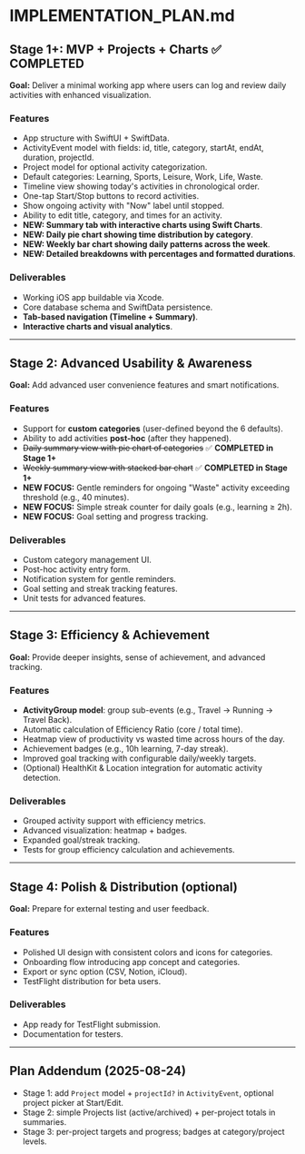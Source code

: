 # IMPLEMENTATION_PLAN.md

## Stage 1+: MVP + Projects + Charts ✅ **COMPLETED**
**Goal:** Deliver a minimal working app where users can log and review daily activities with enhanced visualization.

### Features
- App structure with SwiftUI + SwiftData.
- ActivityEvent model with fields: id, title, category, startAt, endAt, duration, projectId.
- Project model for optional activity categorization.
- Default categories: Learning, Sports, Leisure, Work, Life, Waste.
- Timeline view showing today's activities in chronological order.
- One-tap Start/Stop buttons to record activities.
- Show ongoing activity with "Now" label until stopped.
- Ability to edit title, category, and times for an activity.
- **NEW: Summary tab with interactive charts using Swift Charts**.
- **NEW: Daily pie chart showing time distribution by category**.
- **NEW: Weekly bar chart showing daily patterns across the week**.
- **NEW: Detailed breakdowns with percentages and formatted durations**.

### Deliverables
- Working iOS app buildable via Xcode.
- Core database schema and SwiftData persistence.
- **Tab-based navigation (Timeline + Summary)**.
- **Interactive charts and visual analytics**.

---

## Stage 2: Advanced Usability & Awareness 
**Goal:** Add advanced user convenience features and smart notifications.

### Features
- Support for **custom categories** (user-defined beyond the 6 defaults).
- Ability to add activities **post-hoc** (after they happened).
- ~~Daily summary view with pie chart of categories~~ ✅ **COMPLETED in Stage 1+**
- ~~Weekly summary view with stacked bar chart~~ ✅ **COMPLETED in Stage 1+**
- **NEW FOCUS:** Gentle reminders for ongoing "Waste" activity exceeding threshold (e.g., 40 minutes).
- **NEW FOCUS:** Simple streak counter for daily goals (e.g., learning ≥ 2h).
- **NEW FOCUS:** Goal setting and progress tracking.

### Deliverables  
- Custom category management UI.
- Post-hoc activity entry form.
- Notification system for gentle reminders.
- Goal setting and streak tracking features.
- Unit tests for advanced features.

---

## Stage 3: Efficiency & Achievement
**Goal:** Provide deeper insights, sense of achievement, and advanced tracking.

### Features
- **ActivityGroup model**: group sub-events (e.g., Travel → Running → Travel Back).
- Automatic calculation of Efficiency Ratio (core / total time).
- Heatmap view of productivity vs wasted time across hours of the day.
- Achievement badges (e.g., 10h learning, 7-day streak).
- Improved goal tracking with configurable daily/weekly targets.
- (Optional) HealthKit & Location integration for automatic activity detection.

### Deliverables
- Grouped activity support with efficiency metrics.
- Advanced visualization: heatmap + badges.
- Expanded goal/streak tracking.
- Tests for group efficiency calculation and achievements.

---

## Stage 4: Polish & Distribution (optional)
**Goal:** Prepare for external testing and user feedback.

### Features
- Polished UI design with consistent colors and icons for categories.
- Onboarding flow introducing app concept and categories.
- Export or sync option (CSV, Notion, iCloud).
- TestFlight distribution for beta users.

### Deliverables
- App ready for TestFlight submission.
- Documentation for testers.

---

## Plan Addendum (2025-08-24)
- Stage 1: add `Project` model + `projectId?` in `ActivityEvent`, optional project picker at Start/Edit.
- Stage 2: simple Projects list (active/archived) + per-project totals in summaries.
- Stage 3: per-project targets and progress; badges at category/project levels.

